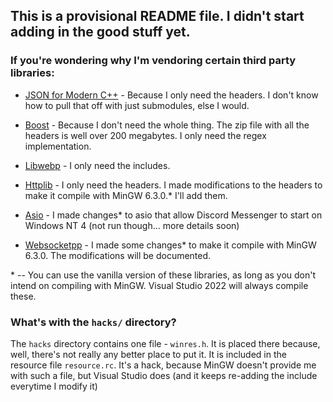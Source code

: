 ## This is a provisional README file.  I didn't start adding in the good stuff yet.

### If you're wondering why I'm vendoring certain third party libraries:

- [JSON for Modern C++](https://github.com/nlohmann/json) - Because I only need the headers.
  I don't know how to pull that off with just submodules, else I would.

- [Boost](https://www.boost.org) - Because I don't need the whole thing.  The zip file with
  all the headers is well over 200 megabytes.  I only need the regex implementation.

- [Libwebp](https://github.com/webmproject/libwebp) - I only need the includes.

- [Httplib](https://github.com/yhirose/cpp-httplib) - I only need the headers. I made modifications
  to the headers to make it compile with MinGW 6.3.0.\*  I'll add them.

- [Asio](https://think-async.com/Asio) - I made changes\* to asio that allow Discord Messenger
  to start on Windows NT 4 (not run though... more details soon)

- [Websocketpp](https://github.com/zaphoyd/websocketpp) - I made some changes\* to make it compile
  with MinGW 6.3.0.  The modifications will be documented.

\* -- You can use the vanilla version of these libraries, as long as you don't intend on compiling
   with MinGW.  Visual Studio 2022 will always compile these.

### What's with the `hacks/` directory?

The `hacks` directory contains one file - `winres.h`. It is placed there because, well, there's not
really any better place to put it.  It is included in the resource file `resource.rc`. It's a hack,
because MinGW doesn't provide me with such a file, but Visual Studio does (and it keeps re-adding
the include everytime I modify it)
